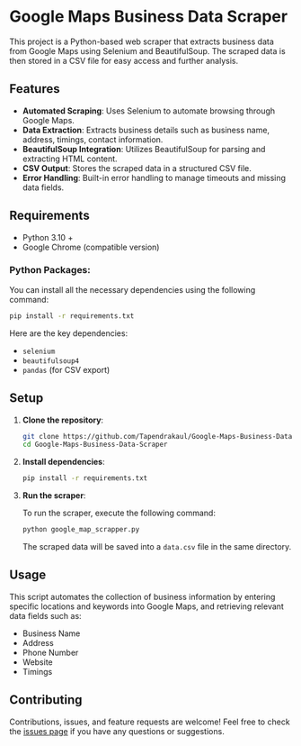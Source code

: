 # Google Maps Business Data Scraper

This project is a Python-based web scraper that extracts business data from Google Maps using Selenium and BeautifulSoup. The scraped data is then stored in a CSV file for easy access and further analysis.

## Features

- **Automated Scraping**: Uses Selenium to automate browsing through Google Maps.
- **Data Extraction**: Extracts business details such as business name, address, timings, contact information.
- **BeautifulSoup Integration**: Utilizes BeautifulSoup for parsing and extracting HTML content.
- **CSV Output**: Stores the scraped data in a structured CSV file.
- **Error Handling**: Built-in error handling to manage timeouts and missing data fields.

## Requirements

- Python 3.10 +
- Google Chrome (compatible version)

### Python Packages:

You can install all the necessary dependencies using the following command:

```bash
pip install -r requirements.txt
```

Here are the key dependencies:
- `selenium`
- `beautifulsoup4`
- `pandas` (for CSV export)

## Setup

1. **Clone the repository**:

   ```bash
   git clone https://github.com/Tapendrakaul/Google-Maps-Business-Data-Scraper.git
   cd Google-Maps-Business-Data-Scraper
   ```

2. **Install dependencies**:

   ```bash
   pip install -r requirements.txt
   ```

3. **Run the scraper**:

   To run the scraper, execute the following command:

   ```bash
   python google_map_scrapper.py
   ```

   The scraped data will be saved into a `data.csv` file in the same directory.

## Usage

This script automates the collection of business information by entering specific locations and keywords into Google Maps, and retrieving relevant data fields such as:

- Business Name
- Address
- Phone Number
- Website
- Timings


## Contributing

Contributions, issues, and feature requests are welcome! Feel free to check the [issues page](https://github.com/Tapendrakaul/Google-Maps-Business-Data-Scraper.git) if you have any questions or suggestions.
